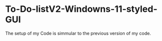 # To-Do-listV2-Windowns-11-styled-GUI

The setup of my Code is simmular to the previous version of my code.

